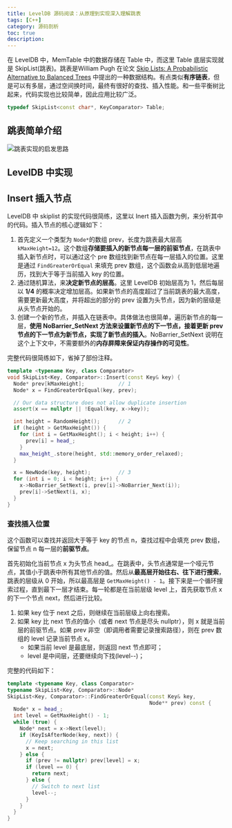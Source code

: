 ```yaml
---
title: LevelDB 源码阅读：从原理到实现深入理解跳表
tags: [C++]
category: 源码剖析
toc: true
description: 
---
```


在 LevelDB 中，MemTable 中的数据存储在 Table 中，而这里 Table 底层实现就是 SkipList(跳表)。跳表是William Pugh 在论文 [Skip Lists: A Probabilistic Alternative to
Balanced Trees](https://15721.courses.cs.cmu.edu/spring2018/papers/08-oltpindexes1/pugh-skiplists-cacm1990.pdf) 中提出的一种数据结构。有点类似**有序链表**，但是可以有多层，通过空间换时间，最终有很好的查找、插入性能。和一些平衡树比起来，代码实现也比较简单，因此应用比较广泛。

```c++
typedef SkipList<const char*, KeyComparator> Table;
```
<!-- more -->

## 跳表简单介绍

![跳表实现的启发思路](https://slefboot-1251736664.file.myqcloud.com/20240321_leveldb_source_skiplist.png)


## LevelDB 中实现


## Insert 插入节点

LevelDB 中 skiplist 的实现代码很简练，这里以 Inert 插入函数为例，来分析其中的代码。插入节点的核心逻辑如下：

1. 首先定义一个类型为 `Node*`的数组 prev，长度为跳表最大层高 `kMaxHeight=12`。这个数组**存储要插入的新节点每一层的前驱节点**，在跳表中插入新节点时，可以通过这个 pre 数组找到新节点在每一层插入的位置。这里是通过 `FindGreaterOrEqual` 来填充 prev 数组，这个函数会从高到低层地遍历，找到大于等于当前插入 key 的位置。
2. 通过随机算法，来**决定新节点的层高**。这里 LevelDB 初始层高为 1，然后每层以 **1/4** 的概率决定增加层高。如果新节点的高度超过了当前跳表的最大高度，需要更新最大高度，并将超出的部分的 prev 设置为头节点，因为新的层级是从头节点开始的。
3. 创建一个新的节点，并插入在链表中。具体做法也很简单，遍历新节点的每一层，**使用 NoBarrier_SetNext 方法来设置新节点的下一节点，接着更新 prev 节点的下一节点为新节点，实现了新节点的插入**。NoBarrier_SetNext 说明在这个上下文中，不需要额外的**内存屏障来保证内存操作的可见性**。

完整代码很简练如下，省掉了部份注释。

```c++
template <typename Key, class Comparator>
void SkipList<Key, Comparator>::Insert(const Key& key) {
  Node* prev[kMaxHeight];           // 1
  Node* x = FindGreaterOrEqual(key, prev);

  // Our data structure does not allow duplicate insertion
  assert(x == nullptr || !Equal(key, x->key));

  int height = RandomHeight();      // 2
  if (height > GetMaxHeight()) {
    for (int i = GetMaxHeight(); i < height; i++) {
      prev[i] = head_;
    }
    max_height_.store(height, std::memory_order_relaxed);
  }

  x = NewNode(key, height);         // 3
  for (int i = 0; i < height; i++) {
    x->NoBarrier_SetNext(i, prev[i]->NoBarrier_Next(i));
    prev[i]->SetNext(i, x);
  }
}
```

### 查找插入位置

这个函数可以查找并返回大于等于 key 的节点 n，查找过程中会填充 prev 数组，保留节点 n 每一层的**前驱节点**。

首先初始化当前节点 x 为头节点 head_。在跳表中，头节点通常是一个哑元节点，其值小于跳表中所有其他节点的值。然后从**最高层开始往右、往下进行搜索**，跳表的层级从 0 开始，所以最高层是 `GetMaxHeight() - 1`。接下来是一个循环搜索过程，直到最下一层才结束。每一轮都是在当前层级 level 上，首先获取节点 x 的下一个节点 next，然后进行比较。

1. 如果 key 位于 next 之后，则继续在当前层级上向右搜索。
2. 如果 key 比 next 节点的值小（或者 next 节点是尽头 nullptr），则 x 就是当前层的前驱节点。如果 prev 非空（即调用者需要记录搜索路径），则在 prev 数组的 level 记录当前节点 x。
   - 如果当前 level 是最底层，则返回 next 节点即可；
   - level 是中间层，还要继续向下找(level--)；

完整的代码如下：

```c++
template <typename Key, class Comparator>
typename SkipList<Key, Comparator>::Node*
SkipList<Key, Comparator>::FindGreaterOrEqual(const Key& key,
                                              Node** prev) const {
  Node* x = head_;
  int level = GetMaxHeight() - 1;
  while (true) {
    Node* next = x->Next(level);
    if (KeyIsAfterNode(key, next)) {
      // Keep searching in this list
      x = next;
    } else {
      if (prev != nullptr) prev[level] = x;
      if (level == 0) {
        return next;
      } else {
        // Switch to next list
        level--;
      }
    }
  }
}
```
